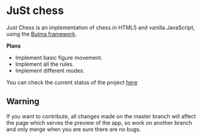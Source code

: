 # JuSt chess
Just Chess is an implementation of chess in HTML5 and vanilla JavaScript, using the [
Bulma framework](https://www.bulma.io).

**Plans**

 - Implement basic figure movement.
 - Implement all the rules.
 - Implement different modes.

You can check the current status of the project [here](https://silvericarus.github.io/just-chess/)

## Warning
If you want to contribute, all changes made on the master branch will affect the page which serves the preview of the app, so work on another branch and only merge when you are sure there are no bugs.
